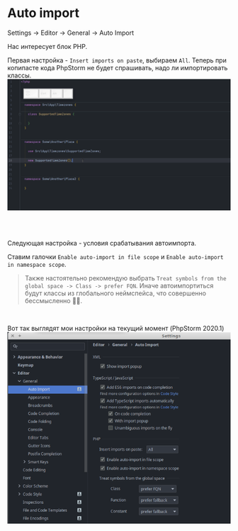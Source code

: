 # Auto import
Settings -> Editor -> General -> Auto Import

Нас интересует блок PHP.

Первая настройка -  `Insert imports on paste`, выбираем `All`.
Теперь при копипасте кода PhpStorm не будет спрашивать, надо ли импортировать классы.
![Insert imports on paste "All" example](/AutoImport/assets/InsertImportsOnPasteAll.gif)

<br/>
<br/>

Следующая настройка - условия срабатывания автоимпорта.

Ставим галочки `Enable auto-import in file scope` и `Enable auto-import in namespace scope`.
> Также настоятельно рекомендую выбрать `Treat symbols from the global space -> Class -> prefer FQN`.
> Иначе автоимпортиться будут классы из глобального неймспейса, что совершенно бессмысленно :man_shrugging:.  

<br/>

Вот так выглядят мои настройки на текущий момент (PhpStorm 2020.1)
![Screenshot of my settings](/AutoImport/assets/AutoImportSettings.png)